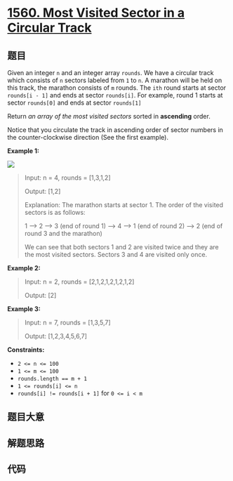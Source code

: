 # [1560. Most Visited Sector in  a Circular Track](https://leetcode.com/problems/most-visited-sector-in-a-circular-track/)

## 题目

Given an integer `n` and an integer array `rounds`. We have a circular track
which consists of `n` sectors labeled from `1` to `n`. A marathon will be held
on this track, the marathon consists of `m` rounds. The `ith` round starts at
sector `rounds[i - 1]` and ends at sector `rounds[i]`. For example, round 1
starts at sector `rounds[0]` and ends at sector `rounds[1]`

Return _an array of the most visited sectors_ sorted in **ascending** order.

Notice that you circulate the track in ascending order of sector numbers in
the counter-clockwise direction (See the first example).



**Example 1:**

![](https://assets.leetcode.com/uploads/2020/08/14/tmp.jpg)

> Input: n = 4, rounds = [1,3,1,2]
> 
> Output: [1,2]
> 
> Explanation: The marathon starts at sector 1. The order of the visited sectors is as follows:
> 
> 1 --> 2 --> 3 (end of round 1) --> 4 --> 1 (end of round 2) --> 2 (end of round 3 and the marathon)
> 
> We can see that both sectors 1 and 2 are visited twice and they are the most visited sectors. Sectors 3 and 4 are visited only once.

**Example 2:**

> Input: n = 2, rounds = [2,1,2,1,2,1,2,1,2]
> 
> Output: [2]

**Example 3:**

> Input: n = 7, rounds = [1,3,5,7]
> 
> Output: [1,2,3,4,5,6,7]

**Constraints:**

  * `2 <= n <= 100`
  * `1 <= m <= 100`
  * `rounds.length == m + 1`
  * `1 <= rounds[i] <= n`
  * `rounds[i] != rounds[i + 1]` for `0 <= i < m`


## 题目大意

## 解题思路

## 代码

```javascript

```


